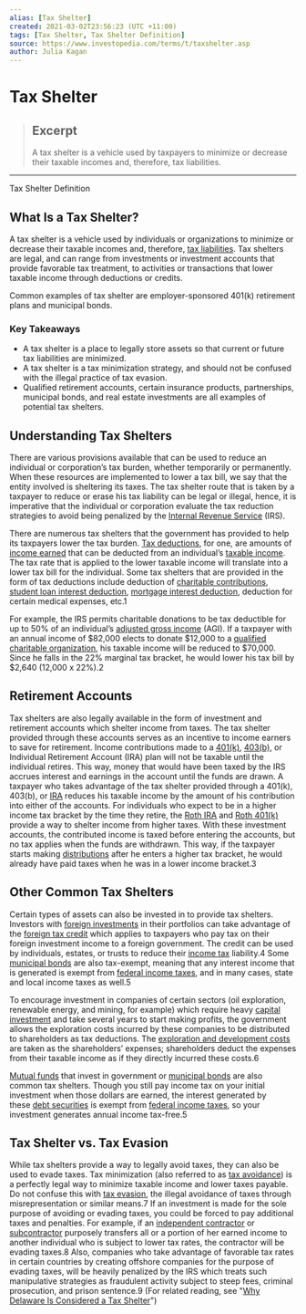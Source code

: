 ```yaml
---
alias: [Tax Shelter]
created: 2021-03-02T23:56:23 (UTC +11:00)
tags: [Tax Shelter, Tax Shelter Definition]
source: https://www.investopedia.com/terms/t/taxshelter.asp
author: Julia Kagan
---
```


# Tax Shelter

> ## Excerpt
> A tax shelter is a vehicle used by taxpayers to minimize or decrease their taxable incomes and, therefore, tax liabilities.

---

Tax Shelter Definition
## What Is a Tax Shelter?

A tax shelter is a vehicle used by individuals or organizations to minimize or decrease their taxable incomes and, therefore, [tax liabilities](https://www.investopedia.com/terms/t/taxliability.asp). Tax shelters are legal, and can range from investments or investment accounts that provide favorable tax treatment, to activities or transactions that lower taxable income through deductions or credits.

Common examples of tax shelter are employer-sponsored 401(k) retirement plans and municipal bonds.

### Key Takeaways

-   A tax shelter is a place to legally store assets so that current or future tax liabilities are minimized.
-   A tax shelter is a tax minimization strategy, and should not be confused with the illegal practice of tax evasion.
-   Qualified retirement accounts, certain insurance products, partnerships, municipal bonds, and real estate investments are all examples of potential tax shelters.

## Understanding Tax Shelters

There are various provisions available that can be used to reduce an individual or corporation’s tax burden, whether temporarily or permanently. When these resources are implemented to lower a tax bill, we say that the entity involved is sheltering its taxes. The tax shelter route that is taken by a taxpayer to reduce or erase his tax liability can be legal or illegal, hence, it is imperative that the individual or corporation evaluate the tax reduction strategies to avoid being penalized by the [Internal Revenue Service](https://www.investopedia.com/terms/i/irs.asp) (IRS).

There are numerous tax shelters that the government has provided to help its taxpayers lower the tax burden. [Tax deductions](https://www.investopedia.com/terms/t/tax-deduction.asp), for one, are amounts of [income earned](https://www.investopedia.com/terms/e/earnedincome.asp) that can be deducted from an individual’s [taxable income](https://www.investopedia.com/terms/t/taxableincome.asp). The tax rate that is applied to the lower taxable income will translate into a lower tax bill for the individual. Some tax shelters that are provided in the form of tax deductions include deduction of [charitable contributions](https://www.investopedia.com/terms/c/charitable-contributions-deduction.asp), [student loan interest deduction](https://www.investopedia.com/terms/s/slid.asp), [mortgage interest deduction](https://www.investopedia.com/terms/home-mortgage-interest.asp), deduction for certain medical expenses, etc.1

For example, the IRS permits charitable donations to be tax deductible for up to 50% of an individual’s [adjusted gross income](https://www.investopedia.com/terms/a/agi.asp) (AGI). If a taxpayer with an annual income of $82,000 elects to donate $12,000 to a [qualified charitable organization](https://www.investopedia.com/terms/q/qualified-charitable-organization.asp), his taxable income will be reduced to $70,000. Since he falls in the 22% marginal tax bracket, he would lower his tax bill by $2,640 (12,000 x 22%).2

## Retirement Accounts

Tax shelters are also legally available in the form of investment and retirement accounts which shelter income from taxes. The tax shelter provided through these accounts serves as an incentive to income earners to save for retirement. Income contributions made to a [401(k)](https://www.investopedia.com/terms/1/401kplan.asp), [403(b)](https://www.investopedia.com/terms/1/403bplan.asp), or Individual Retirement Account (IRA) plan will not be taxable until the individual retires. This way, money that would have been taxed by the IRS accrues interest and earnings in the account until the funds are drawn. A taxpayer who takes advantage of the tax shelter provided through a 401(k), 403(b), or [IRA](https://www.investopedia.com/terms/i/ira.asp) reduces his taxable income by the amount of his contribution into either of the accounts. For individuals who expect to be in a higher income tax bracket by the time they retire, the [Roth IRA](https://www.investopedia.com/terms/r/rothira.asp) and [Roth 401(k)](https://www.investopedia.com/terms/r/roth401k.asp) provide a way to shelter income from higher taxes. With these investment accounts, the contributed income is taxed before entering the accounts, but no tax applies when the funds are withdrawn. This way, if the taxpayer starts making [distributions](https://www.investopedia.com/terms/d/distribution.asp) after he enters a higher tax bracket, he would already have paid taxes when he was in a lower income bracket.3

## Other Common Tax Shelters

Certain types of assets can also be invested in to provide tax shelters. Investors with [foreign investments](https://www.investopedia.com/terms/f/foreign-investment.asp) in their portfolios can take advantage of the [foreign tax credit](https://www.investopedia.com/terms/f/foreign-tax-credit.asp) which applies to taxpayers who pay tax on their foreign investment income to a foreign government. The credit can be used by individuals, estates, or trusts to reduce their [income tax](https://www.investopedia.com/terms/i/incometax.asp) liability.4 Some [municipal bonds](https://www.investopedia.com/terms/m/municipalbond.asp) are also tax-exempt, meaning that any interest income that is generated is exempt from [federal income taxes](https://www.investopedia.com/terms/f/federal_income_tax.asp), and in many cases, state and local income taxes as well.5

To encourage investment in companies of certain sectors (oil exploration, renewable energy, and mining, for example) which require heavy [capital investment](https://www.investopedia.com/terms/c/capital-investment.asp) and take several years to start making profits, the government allows the exploration costs incurred by these companies to be distributed to shareholders as tax deductions. The [exploration and development costs](https://www.investopedia.com/terms/e/exploration-production-company.asp) are taken as the shareholders’ expenses; shareholders deduct the expenses from their taxable income as if they directly incurred these costs.6

[Mutual funds](https://www.investopedia.com/terms/m/mutualfund.asp) that invest in government or [municipal bonds](https://www.investopedia.com/terms/m/municipalbond.asp) are also common tax shelters. Though you still pay income tax on your initial investment when those dollars are earned, the interest generated by these [debt securities](https://www.investopedia.com/terms/d/debtsecurity.asp) is exempt from [federal income taxes](https://www.investopedia.com/terms/f/federal_income_tax.asp), so your investment generates annual income tax-free.5

## Tax Shelter vs. Tax Evasion

While tax shelters provide a way to legally avoid taxes, they can also be used to evade taxes. Tax minimization (also referred to as [tax avoidance](https://www.investopedia.com/terms/t/tax_avoidance.asp)) is a perfectly legal way to minimize taxable income and lower taxes payable. Do not confuse this with [tax evasion](https://www.investopedia.com/terms/t/taxevasion.asp), the illegal avoidance of taxes through misrepresentation or similar means.7 If an investment is made for the sole purpose of avoiding or evading taxes, you could be forced to pay additional taxes and penalties. For example, if an [independent contractor](https://www.investopedia.com/terms/i/independent-contractor.asp) or [subcontractor](https://www.investopedia.com/terms/s/subcontracting.asp) purposely transfers all or a portion of her earned income to another individual who is subject to lower tax rates, the contractor will be evading taxes.8 Also, companies who take advantage of favorable tax rates in certain countries by creating offshore companies for the purpose of evading taxes, will be heavily penalized by the IRS which treats such manipulative strategies as fraudulent activity subject to steep fees, criminal prosecution, and prison sentence.9 (For related reading, see "[Why Delaware Is Considered a Tax Shelter](https://www.investopedia.com/articles/personal-finance/092515/4-reasons-why-delaware-considered-tax-shelter.asp)")
